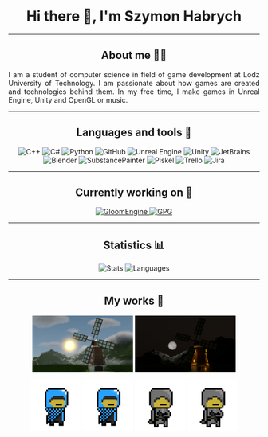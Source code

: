 <h1 align="center"> Hi there 👋, I'm Szymon Habrych </h1>

---

<h2 align="center"> About me 🧔‍♂️</h2>

<div style="text-align: justify">
I am a student of computer science in field of game development at Lodz University of Technology. 
I am passionate about how games are created and technologies behind them. In my free time, I make
games in Unreal Engine, Unity and OpenGL or music.

</div>

---

<h2 align="center"> Languages and tools 🧰 </h2>

<p align="center">
  <img alt="C++" width="30px" style="background-color: white;" src="https://cdn.worldvectorlogo.com/logos/c.svg" />
  <img alt="C#" width="30px" style="background-color: white;" src="https://cdn.worldvectorlogo.com/logos/c--4.svg" />
  <img alt="Python" width="30px" style="background-color: white;" src="https://cdn.worldvectorlogo.com/logos/python-5.svg" />
  <img alt="GitHub" width="30px" style="background-color: white;" src="https://cdn.worldvectorlogo.com/logos/github-icon-1.svg" />
  <img alt="Unreal Engine" width="30px" style="background-color: white;" src="https://cdn.worldvectorlogo.com/logos/unreal-1.svg" />
  <img alt="Unity" width="30px" style="background-color: white;" src="https://cdn.worldvectorlogo.com/logos/unity-69.svg" />
  <img alt="JetBrains" width="30px" style="background-color: white;" src="https://cdn.worldvectorlogo.com/logos/jetbrains-1.svg" />
  <img alt="Blender" width="30px" style="background-color: white;" src="https://cdn.worldvectorlogo.com/logos/blender-2.svg" />
  <img alt="SubstancePainter" width="30px" style="background-color: white;" src="https://cdn.worldvectorlogo.com/logos/substance-painter.svg" />
  <img alt="Piskel" width="30px" style="background-color: white;" src="https://appsgeyser.io/geticon.php?widget=Piskel_14414264&width=512" />
  <img alt="Trello" width="30px" style="background-color: white;" src="https://cdn.worldvectorlogo.com/logos/trello.svg" />
  <img alt="Jira" width="30px" style="background-color: white;" src="https://cdn.worldvectorlogo.com/logos/jira-3.svg" />
</p>

---

<h2 align="center"> Currently working on 🔨 </h2>


<p align="center">
  <a href="https://github.com/EmiNiemand/GloomEngine">
    <img alt="GloomEngine" src="https://github-readme-stats.vercel.app/api/pin?username=EmiNiemand&repo=GloomEngine&theme=dark" />
  </a>
  <a href="[https://github.com/EmiNiemand/GloomEngine](https://github.com/EmiNiemand/GPGame)">
    <img alt="GPG" src="https://github-readme-stats.vercel.app/api/pin?username=EmiNiemand&repo=GPGame&theme=dark" />
  </a>
</p>


--- 

<h2 align="center"> Statistics 📊 </h2>

<p align="center" style="width:100%">
  <img alt="Stats" src="https://github-readme-stats.vercel.app/api?username=EmiNiemand&show_icons=true&theme=dark" height="200" />
  <img alt="Languages" src="https://github-readme-stats.vercel.app/api/top-langs/?username=EmiNiemand&theme=dark" height="200"/>
</p>

---

<h2 align="center"> My works 🤖 </h2>

<p align="center">
  <img alt="WindmillDay" width="40%" src="res/DayWindmill.png" />
  <img alt="WindmillNight" width="40%" src="res/NightWindmill.png" />
</p>

<p align="center">
  <img alt="Hero1Short" width="20%" src="res/Hero1-short.gif" />
  <img alt="Hero1Long" width="20%" src="res/Hero1-long.gif" />
  <img alt="Hero2Short" width="20%" src="res/Hero2-short.gif" />
  <img alt="Hero2Long" width="20%" src="res/Hero2-long.gif" />
</p>
